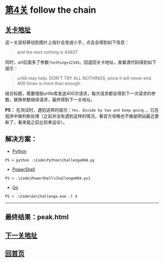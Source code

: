 # [第4关][1] follow the chain

## [关卡地址][1]

这一关鼠标移动到图片上指针会变成小手，点击会得到如下信息：

>and the next nothing is 44827

同时，url后面多了参数`?nothing=12345`。回退回关卡地址，查看源代码得到如下提示：

>urllib may help. DON'T TRY ALL NOTHINGS, since it will never end. 400 times is more than enough. 

结合标题，需要借助urllib库发送400次请求，每次请求都会得到下一次请求的参数，替换参数继续请求，最终得到下一关地址。

**PS：** 在测试时，遇到这样的提示：`Yes. Divide by two and keep going.`，已在程序中做判断处理（之前并没有遇到这样的情况，看官方攻略也不像是网站最近更新了，看来是之前比较幸运😝）。

## 解决方案：

* [Python][2]

```
PS > python .\Code\Python\Challenge004.py
```

* [PowerShell][3]

```
PS > .\Code\PowerShell\Challenge004.ps1
```

* [Go][4]

```
PS > .\Code\Go\Challenge.exe -l 4
```

---
## 最终结果：peak.html

## [下一关地址][5]

## [回首页][6]

[1]: http://www.pythonchallenge.com/pc/def/linkedlist.php
[2]: ../Code/Python/Challenge004.py "点我查看源码"
[3]: ../Code/PowerShell/Challenge004.ps1 "点我查看源码"
[4]: ../Code/Go/Challenge004.go "点我查看源码"
[5]: http://www.pythonchallenge.com/pc/def/peak.html
[6]: ../README.md "回首页"
